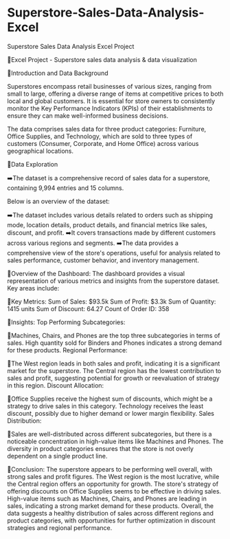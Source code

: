 # Superstore-Sales-Data-Analysis-Excel
Superstore Sales Data Analysis Excel Project


🌟Excel Project - Superstore sales data analysis & data visualization

📌Introduction and Data Background

Superstores encompass retail businesses of various sizes, ranging from small to large, offering a diverse range of items at competitive prices to both local and global customers. 
It is essential for store owners to consistently monitor the Key Performance Indicators (KPIs) of their establishments to ensure they can make well-informed business decisions.

The data comprises sales data for three product categories: Furniture, Office Supplies, and Technology, which are sold to three types of customers (Consumer, Corporate, and Home Office) across various geographical locations.

📌Data Exploration 

➡️The dataset is a comprehensive record of sales data for a superstore, containing 9,994 entries and 15 columns. 

Below is an overview of the dataset: 

➡️The dataset includes various details related to orders such as shipping mode, location details, product details, and financial metrics like sales, discount, and profit. 
➡️It covers transactions made by different customers across various regions and segments.
➡️The data provides a comprehensive view of the store's operations, useful for analysis related to sales performance, customer behavior, and inventory management.

📌Overview of the Dashboard: The dashboard provides a visual representation of various metrics and insights from the superstore dataset. Key areas include:

🔹Key Metrics: Sum of Sales: $93.5k Sum of Profit: $3.3k Sum of Quantity: 1415 units Sum of Discount: 64.27 Count of Order ID: 358

📌Insights: Top Performing Subcategories:

🔹Machines, Chairs, and Phones are the top three subcategories in terms of sales. High quantity sold for Binders and Phones indicates a strong demand for these products. Regional Performance:

🔹The West region leads in both sales and profit, indicating it is a significant market for the superstore. The Central region has the lowest contribution to sales and profit, suggesting potential for growth or reevaluation of strategy in this region. Discount Allocation:

🔹Office Supplies receive the highest sum of discounts, which might be a strategy to drive sales in this category. Technology receives the least discount, possibly due to higher demand or lower margin flexibility. Sales Distribution:

🔹Sales are well-distributed across different subcategories, but there is a noticeable concentration in high-value items like Machines and Phones. The diversity in product categories ensures that the store is not overly dependent on a single product line.

📌Conclusion: The superstore appears to be performing well overall, with strong sales and profit figures. The West region is the most lucrative, while the Central region offers an opportunity for growth. The store's strategy of offering discounts on Office Supplies seems to be effective in driving sales. High-value items such as Machines, Chairs, and Phones are leading in sales, indicating a strong market demand for these products. Overall, the data suggests a healthy distribution of sales across different regions and product categories, with opportunities for further optimization in discount strategies and regional performance.
